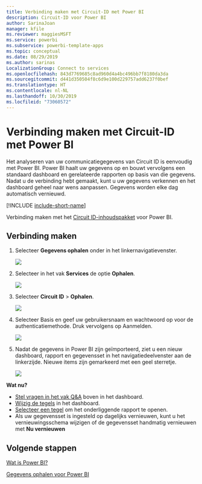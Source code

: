 ```yaml
---
title: Verbinding maken met Circuit-ID met Power BI
description: Circuit-ID voor Power BI
author: SarinaJoan
manager: kfile
ms.reviewer: maggiesMSFT
ms.service: powerbi
ms.subservice: powerbi-template-apps
ms.topic: conceptual
ms.date: 08/29/2019
ms.author: sarinas
LocalizationGroup: Connect to services
ms.openlocfilehash: 843d7769685c8ad960d4a4bc496bb7f8180da3da
ms.sourcegitcommit: d441d350504f8c6d9e100d229757add6237f0bef
ms.translationtype: HT
ms.contentlocale: nl-NL
ms.lasthandoff: 10/30/2019
ms.locfileid: "73060572"
---
```

# <a name="connect-to-circuit-id-with-power-bi"></a>Verbinding maken met Circuit-ID met Power BI
Het analyseren van uw communicatiegegevens van Circuit ID is eenvoudig met Power BI. Power BI haalt uw gegevens op en bouwt vervolgens een standaard dashboard en gerelateerde rapporten op basis van die gegevens. Nadat u de verbinding hebt gemaakt, kunt u uw gegevens verkennen en het dashboard geheel naar wens aanpassen. Gegevens worden elke dag automatisch vernieuwd.

[!INCLUDE [include-short-name](./includes/service-deprecate-content-packs.md)]

Verbinding maken met het [Circuit ID-inhoudspakket](https://app.powerbi.com/getdata/services/circuitid) voor Power BI.

## <a name="how-to-connect"></a>Verbinding maken
1. Selecteer **Gegevens ophalen** onder in het linkernavigatievenster.
   
    ![](media/service-connect-to-circuit-id/getdata.png)
2. Selecteer in het vak **Services** de optie **Ophalen**.
   
    ![](media/service-connect-to-circuit-id/services.png)
3. Selecteer **Circuit ID** \> **Ophalen**.
   
    ![](media/service-connect-to-circuit-id/circuitid.png)
4. Selecteer Basis en geef uw gebruikersnaam en wachtwoord op voor de authenticatiemethode. Druk vervolgens op Aanmelden.
   
    ![](media/service-connect-to-circuit-id/circuitid_login.png)
5. Nadat de gegevens in Power BI zijn geïmporteerd, ziet u een nieuw dashboard, rapport en gegevensset in het navigatiedeelvenster aan de linkerzijde. Nieuwe items zijn gemarkeerd met een geel sterretje.
   
    ![](media/service-connect-to-circuit-id/circuitid_dashboard_chrome.png)

**Wat nu?**

* [Stel vragen in het vak Q&A](consumer/end-user-q-and-a.md) boven in het dashboard.
* [Wijzig de tegels](service-dashboard-edit-tile.md) in het dashboard.
* [Selecteer een tegel](consumer/end-user-tiles.md) om het onderliggende rapport te openen.
* Als uw gegevensset is ingesteld op dagelijks vernieuwen, kunt u het vernieuwingsschema wijzigen of de gegevensset handmatig vernieuwen met **Nu vernieuwen**

## <a name="next-steps"></a>Volgende stappen
[Wat is Power BI?](fundamentals/power-bi-overview.md)

[Gegevens ophalen voor Power BI](service-get-data.md)

